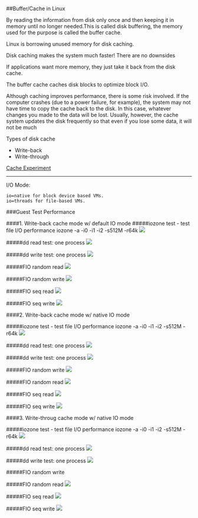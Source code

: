 ##Buffer/Cache in Linux

By reading the information from disk only once and then keeping it in memory until no longer needed.This is called disk buffering, the memory used for the purpose is called the buffer cache.

Linux is borrowing unused memory for disk caching.

Disk caching makes the system much faster! There are no downsides

If applications want more memory, they just take it back from the disk cache.

The buffer cache caches disk blocks to optimize block I/O.

Although caching improves performance, there is some risk involved. If the computer crashes (due to a power failure, for example), the system may not have time to copy the cache back to the disk. In this case, whatever changes you made to the data will be lost. Usually, however, the cache system updates the disk frequently so that even if you lose some data, it will not be much

Types of disk cache

  - Write-back
  - Write-through

[Cache Experiment](http://www.linuxatemyram.com/play.html)


- - - 

I/O Mode:

    io=native for block device based VMs.
    io=threads for file-based VMs.


###Guest Test Performance

####1. Write-back cache mode w/ default IO mode
#####iozone test - test file I/O performance
iozone -a -i0 -i1 -i2 -s512M -r64k
<img src="http://i.imgur.com/EYuZM6Q.png">


#####dd read test: one process
<img src="http://i.imgur.com/zvr8qjC.png">


#####dd write test: one process
<img src="http://i.imgur.com/jcQQvBO.png">


#####FIO random read
<img src="http://i.imgur.com/Z2gPgax.png">



#####FIO random write
<img src="http://i.imgur.com/kdNHWWU.png">


#####FIO seq read
<img src="http://i.imgur.com/t6Dxw3r.png">


#####FIO seq write
<img src="http://i.imgur.com/d2Y8IiA.png">

####2. Write-back cache mode w/ native IO mode

#####iozone test - test file I/O performance
iozone -a -i0 -i1 -i2 -s512M -r64k
<img src="http://i.imgur.com/8WVF9MP.png">

#####dd read test: one process
<img src="http://i.imgur.com/I19hpTs.png">

#####dd write test: one process
<img src="http://i.imgur.com/aDx7qlJ.png">


#####FIO random write
<img src="http://i.imgur.com/OKmCRP3.png">

#####FIO random read
<img src="http://i.imgur.com/FTkBG4b.png">

#####FIO seq read
<img src="http://i.imgur.com/yfa680k.png">


#####FIO seq write
<img src="http://i.imgur.com/xImRarq.png">

####3. Write-throug cache mode w/ native IO mode

#####iozone test - test file I/O performance
iozone -a -i0 -i1 -i2 -s512M -r64k
<img src="http://i.imgur.com/HnPTPKS.png">

#####dd read test: one process
<img src="http://i.imgur.com/RefQOLX.png">

#####dd write test: one process
<img src="http://i.imgur.com/KVDmyU3.png">


#####FIO random write
<img src="">

#####FIO random read
<img src="http://i.imgur.com/sBpnCNr.png">

#####FIO seq read
<img src="http://i.imgur.com/yfa680k.png">


#####FIO seq write
<img src="http://i.imgur.com/xImRarq.png">


